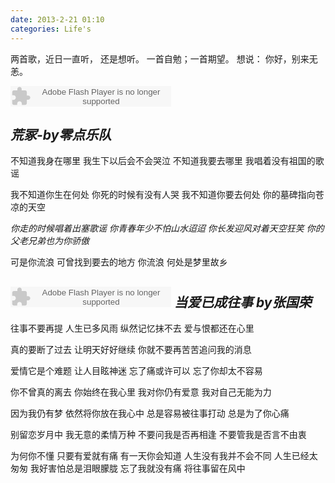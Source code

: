```yaml
---
date: 2013-2-21 01:10
categories: Life's
---
```


两首歌，近日一直听，
还是想听。
一首自勉；一首期望。
想说：
你好，别来无恙。

<embed src="http://www.xiami.com/widget/557147_385438/singlePlayer.swf" type="application/x-shockwave-flash" width="257" height="33" wmode="transparent"></embed>

*荒冢-by零点乐队*
---
不知道我身在哪里
我生下以后会不会哭泣
不知道我要去哪里
我唱着没有祖国的歌谣

我不知道你生在何处
你死的时候有没有人哭
我不知道你要去何处
你的墓碑指向苍凉的天空

*你走的时候唱着出塞歌谣
你青春年少不怕山水迢迢
你长发迎风对着天空狂笑
你的父老兄弟也为你骄傲*
 
可是你流浪
可曾找到要去的地方
你流浪
何处是梦里故乡

<embed src="http://www.xiami.com/widget/557147_377412/singlePlayer.swf" type="application/x-shockwave-flash" width="257" height="33" wmode="transparent"></embed>
*当爱已成往事  by张国荣*
---
往事不要再提
人生已多风雨
纵然记忆抹不去
爱与恨都还在心里

真的要断了过去
让明天好好继续
你就不要再苦苦追问我的消息

爱情它是个难题
让人目眩神迷
忘了痛或许可以
忘了你却太不容易

你不曾真的离去
你始终在我心里
我对你仍有爱意
我对自己无能为力

因为我仍有梦
依然将你放在我心中
总是容易被往事打动
总是为了你心痛

别留恋岁月中
我无意的柔情万种
不要问我是否再相逢
不要管我是否言不由衷

为何你不懂
只要有爱就有痛
有一天你会知道
人生没有我并不会不同
人生已经太匆匆
我好害怕总是泪眼朦胧
忘了我就没有痛
将往事留在风中